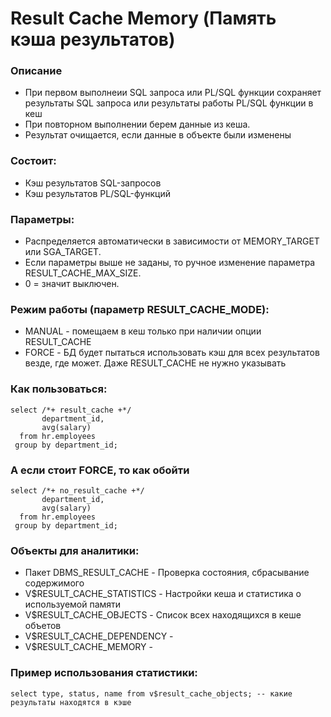 # Result Cache Memory (Память кэша результатов)

### Описание 
  - При первом выполнеии SQL запроса или PL/SQL функции сохраняет результаты SQL запроса или результаты работы PL/SQL функции в кеш
  - При повторном выполнении берем данные из кеша.
  - Результат очищается, если данные в объекте были изменены

### Состоит: 
  - Кэш результатов SQL-запросов
  - Кэш результатов PL/SQL-функций

### Параметры: 
  - Распределяется автоматически в зависимости от MEMORY_TARGET или SGA_TARGET. 
  - Если параметры выше не заданы, то ручное изменение параметра RESULT_CACHE_MAX_SIZE. 
  - 0 = значит выключен.
  

### Режим работы (параметр RESULT_CACHE_MODE): 
  - MANUAL - помещаем в кеш только при наличии опции RESULT_CACHE
  - FORCE - БД будет пытаться использовать кэш для всех результатов везде, где может. Даже RESULT_CACHE не нужно указывать
  

### Как пользоваться: 
````
select /*+ result_cache +*/
       department_id, 
	   avg(salary)
  from hr.employees
 group by department_id;
````



### А если стоит FORCE, то как обойти
````
select /*+ no_result_cache +*/
       department_id, 
	   avg(salary)
  from hr.employees
 group by department_id;
````

### Объекты для аналитики: 
  - Пакет DBMS_RESULT_CACHE - Проверка состояния, сбрасывание содержимого
  - V$RESULT_CACHE_STATISTICS - Настройки кеша и статистика о используемой памяти
  - V$RESULT_CACHE_OBJECTS - Список всех находящихся в кеше объетов
  - V$RESULT_CACHE_DEPENDENCY - 
  - V$RESULT_CACHE_MEMORY - 
  
### Пример использования статистики: 
````
select type, status, name from v$result_cache_objects; -- какие результаты находятся в кэше
````